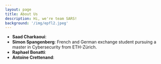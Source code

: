 ```yaml
---
layout: page
title: About Us
description: Hi, we're team SARS!
background: '/img/epfl2.jpeg'
---
```


* **Saad Charkaoui**:
* **Simon Spangenberg**: French and German exchange student pursuing a master in Cybersecurity from ETH-Zürich.
* **Raphael Bonatti**:
* **Antoine Crettenand**:
